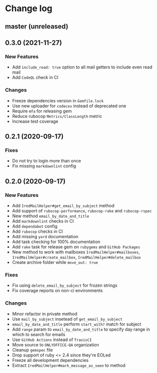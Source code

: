 # Change log

## master (unreleased)

## 0.3.0 (2021-11-27)

### New Features

* Add `include_read: true` option to all mail getters to include even read mail
* Add `CodeQL` check in CI

### Changes

* Freeze dependencies version in `Gemfile.lock`
* Use new uploader for `codecov` instead of deprecated one
* Require `mfa` for releasing gem
* Reduce rubocop `Metrics/ClassLength` metric
* Increase test coverage

## 0.2.1 (2020-09-17)

### Fixes

* Do not try to login more than once
* Fix missing `markdownlint` config

## 0.2.0 (2020-09-17)

### New Features

* Add `IredMailHelper#get_email_by_subject` method
* Add support of `rubocop-performance`,
  `rubocop-rake` and `rubocop-rspec`
* New method `email_by_date_and_title`
* Add `markdownlint` checks in CI
* Add `dependabot` config
* Add `rubocop` checks in CI
* Add missing `yard` documentation
* Add task checking for 100% documentation
* Add `rake` task for release gem on `rubygems`
  and `GitHub Packages`
* New method to work with mailboxes `IredMailHelper#mailboxes`,
  `IredMailHelper#create_mailbox`, `IredMailHelper#delete_mailbox`
* Create archive folder while `move_out: true`

### Fixes

* Fix using `delete_email_by_subject` for frozen strings
* Fix coverage reports on non-ci environments

### Changes

* Minor refactor in private method
* Use `mail_by_subject` insetead of `get_email_by_subject`
* `email_by_date_and_title` perform `start_with?` match for subject
* Add `range` param to `email_by_date_and_title` to specify day
  range in which to search for emails
* Use `GitHub Actions` instead of `TravisCI`
* Move source to `ONLYOFFICE-QA` organization
* Cleanup `gemspec` file
* Drop support of ruby <= 2.4 since they're EOLed
* Freeze all development dependencies
* Extract `IredMailHelper#mark_message_as_seen` to method
